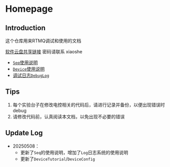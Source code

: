 # Homepage

## Introduction

这个仓库用来RTMQ调试和使用的文档

[软件云盘共享链接](https://cloud.tsinghua.edu.cn/d/ea07eaf28151449186f4/)
密码请联系 xiaoshe

- [`Seq`使用说明](SeqTutorial.md)
- [`Device`使用说明](DeviceTutorial.md)
- [调试日志`DebugLog`](DebugLog.md)

## Tips
1. 每个实验台子在修改电控相关的代码后，请进行记录并备份，以便出现错误时debug
2. 请修改代码前，认真阅读本文档，以免出现不必要的错误

## Update Log
- 20250508：
  - 更新了`Seq`的使用说明，增加了`Log`日志系统的使用说明
  - 更新了`DeviceTutorial`/`DeviceConfig`

